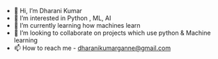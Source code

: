 - 👋 Hi, I’m Dharani Kumar
- 👀 I’m interested in Python , ML, AI
- 🌱 I’m currently learning how machines learn
- 💞️ I’m looking to collaborate on projects which use python & Machine learning  
- 📫 How to reach me - dharanikumarganne@gmail.com

<!---
Dharanikumar9809/Dharanikumar9809 is a ✨ special ✨ repository because its `README.md` (this file) appears on your GitHub profile.
You can click the Preview link to take a look at your changes.
--->
